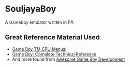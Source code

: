 # Soul~~ja~~yaBoy

A Gameboy emulator written in F#.

## Great Reference Material Used

* [Game Boy TM CPU Manual](http://marc.rawer.de/Gameboy/Docs/GBCPUman.pdf)
* [Game Boy: Complete Technical Reference](https://gekkio.fi/files/gb-docs/gbctr.pdf)
* And more found from [Awesome Game Boy Development](https://github.com/gbdev/awesome-gbdev)
